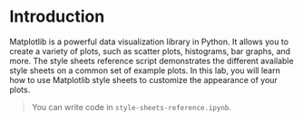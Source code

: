 # Introduction

Matplotlib is a powerful data visualization library in Python. It allows you to create a variety of plots, such as scatter plots, histograms, bar graphs, and more. The style sheets reference script demonstrates the different available style sheets on a common set of example plots. In this lab, you will learn how to use Matplotlib style sheets to customize the appearance of your plots.

> You can write code in `style-sheets-reference.ipynb`.
